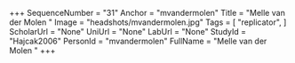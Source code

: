 +++
SequenceNumber = "31"
Anchor = "mvandermolen"
Title = "Melle van der Molen "
Image = "headshots/mvandermolen.jpg"
Tags = [ "replicator", ]
ScholarUrl = "None"
UniUrl = "None"
LabUrl = "None"
StudyId = "Hajcak2006"
PersonId = "mvandermolen"
FullName = "Melle van der Molen "
+++
